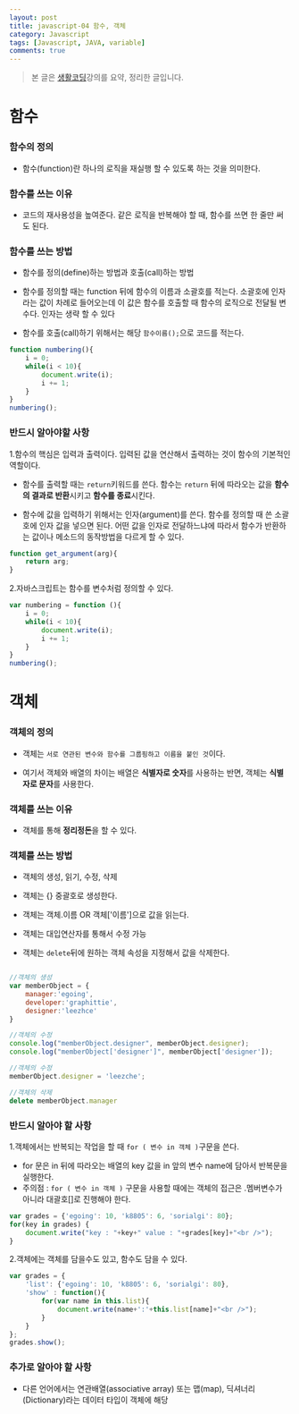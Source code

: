 ```yaml
---
layout: post
title: javascript-04 함수, 객체
category: Javascript
tags: [Javascript, JAVA, variable]
comments: true
---
```


> 본 글은 [생활코딩](https://opentutorials.org/course/743/4724)강의를 요약, 정리한 글입니다.  


# 함수

### 함수의 정의

- 함수(function)란 하나의 로직을 재실행 할 수 있도록 하는 것을 의미한다.

### 함수를 쓰는 이유

- 코드의 재사용성을 높여준다. 같은 로직을 반복해야 할 때, 함수를 쓰면 한 줄만 써도 된다.

### 함수를 쓰는 방법

- 함수를 정의(define)하는 방법과 호출(call)하는 방법

- 함수를 정의할 때는 function 뒤에 함수의 이름과 소괄호를 적는다. 소괄호에 인자라는 값이 차례로 들어오는데 이 값은 함수를 호출할 때 함수의 로직으로 전달될 변수다. 인자는 생략 할 수 있다

- 함수를 호출(call)하기 위해서는 해당 `함수이름();`으로 코드를 적는다.

```javascript
function numbering(){
    i = 0;
    while(i < 10){
        document.write(i);
        i += 1;
    }   
}
numbering();
```


### 반드시 알아야할 사항

1.함수의 핵심은 입력과 출력이다. 입력된 값을 연산해서 출력하는 것이 함수의 기본적인 역할이다. 

- 함수를 출력할 때는 `return`키워드를 쓴다. 함수는 `return` 뒤에 따라오는 값을 **함수의 결과로 반환**시키고 **함수를 종료**시킨다.

- 함수에 값을 입력하기 위해서는 인자(argument)를 쓴다. 함수를 정의할 때 쓴 소괄호에 인자 값을 넣으면 된다. 어떤 값을 인자로 전달하느냐에 따라서 함수가 반환하는 값이나 메소드의 동작방법을 다르게 할 수 있다.

```javascript
function get_argument(arg){
    return arg;
}
```

2.자바스크립트는 함수를 변수처럼 정의할 수 있다.

```javascript
var numbering = function (){
    i = 0;
    while(i < 10){
        document.write(i);
        i += 1;
    }   
}
numbering();
```

# 객체

### 객체의 정의

- 객체는 `서로 연관된 변수와 함수를 그룹핑하고 이름을 붙인 것`이다.

- 여기서 객체와 배열의 차이는 배열은 **식별자로 숫자**를 사용하는 반면, 객체는 **식별자로 문자**를 사용한다.

### 객체를 쓰는 이유

- 객체를 통해 **정리정돈**을 할 수 있다.

### 객체를 쓰는 방법

- 객체의 생성, 읽기, 수정, 삭제

- 객체는 {} 중괄호로 생성한다.
- 객체는 객체.이름 OR 객체['이름']으로 값을 읽는다.
- 객체는 대입연산자를 통해서 수정 가능
- 객체는 `delete`뒤에 원하는 객체 속성을 지정해서 값을 삭제한다.

```javascript

//객체의 생성
var memberObject = {
    manager:'egoing',
    developer:'graphittie', 
    designer:'leezhce'
}

//객체의 수정
console.log("memberObject.designer", memberObject.designer);
console.log("memberObject['designer']", memberObject['designer']);

//객체의 수정
memberObject.designer = 'leezche';

//객체의 삭제
delete memberObject.manager
```

### 반드시 알아야 할 사항

1.객체에서는 반복되는 작업을 할 때 `for ( 변수 in 객체 )`구문을 쓴다.
- for 문은 in 뒤에 따라오는 배열의 key 값을 in 앞의 변수 name에 담아서 반복문을 실행한다. 
- 주의점 : `for ( 변수 in 객체 )` 구문을 사용할 때에는 객체의 접근은 .멤버변수가 아니라 대괄호[]로 진행해야 한다.
```javascript
var grades = {'egoing': 10, 'k8805': 6, 'sorialgi': 80};
for(key in grades) {
    document.write("key : "+key+" value : "+grades[key]+"<br />");
}
```

2.객체에는 객체를 담을수도 있고, 함수도 담을 수 있다. 
```javascript
var grades = {
    'list': {'egoing': 10, 'k8805': 6, 'sorialgi': 80},
    'show' : function(){
        for(var name in this.list){
            document.write(name+':'+this.list[name]+"<br />");
        }
    }
};
grades.show();
```

### 추가로 알아야 할 사항

- 다른 언어에서는 연관배열(associative array) 또는 맵(map), 딕셔너리(Dictionary)라는 데이터 타입이 객체에 해당
